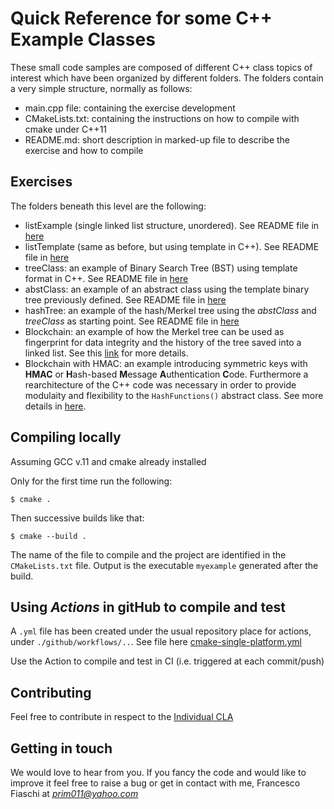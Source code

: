 # Quick Reference for some C++ Example Classes

These small code samples are composed of different C++ class topics of interest which have been organized by different folders. The folders contain a very simple structure, normally as follows:
- 	main.cpp file: containing the exercise development
- 	CMakeLists.txt: containing the instructions on how to compile with cmake under C++11
-	README.md: short description in marked-up file to describe the exercise and how to compile

## Exercises 
The folders beneath this level are the following:
- 	listExample	(single linked list structure, unordered). See README file in [here](/listExample/README.md)
-	listTemplate	(same as before, but using template in C++). See README file in [here](/listTemplate/README.md)
- treeClass: an example of Binary Search Tree (BST) using template format in C++. See README file in [here](/treeTemplate/README.md)
- abstClass: an example of an abstract class using the template binary tree previously defined. See README file in [here](/abstClass/README.md)
- hashTree: an example of the hash/Merkel tree using the _abstClass_ and _treeClass_ as starting point. See README file in [here](/hashTree/README.md)
- Blockchain: an example of how the Merkel tree can be used as fingerprint for data integrity and the history of the tree saved into a linked list. See this [link](/blockchain/README.md) for more details.
- Blockchain with HMAC: an example introducing symmetric keys with **HMAC** or **H**ash-based **M**essage **A**uthentication **C**ode. Furthermore a rearchitecture of the C++ code was necessary in order to provide modulaity and flexibility to the `HashFunctions()` abstract class. See more details in [here](/hmac/README.md).

## Compiling locally
Assuming GCC v.11 and cmake already installed

Only for the first time run the following:

`$ cmake . `

Then successive builds like that:

`$ cmake --build . `

The name of the file to compile and the project are identified in the `CMakeLists.txt` file. 
Output is the executable `myexample` generated after the build.

## Using *Actions* in gitHub to compile and test
A `.yml` file has been created under the usual repository place for actions, under `./github/workflows/..`. See file here [cmake-single-platform.yml](/.github/workflows/cmake-single-platform.yml)

Use the Action to compile and test in CI (i.e. triggered at each commit/push)

## Contributing
Feel free to contribute in respect to the [Individual CLA](<./Individual CLA.md>)

## Getting in touch
We would love to hear from you. If you fancy the code and would like to improve it feel free to raise a bug or get in contact with me, Francesco Fiaschi at *prim011@yahoo.com*
